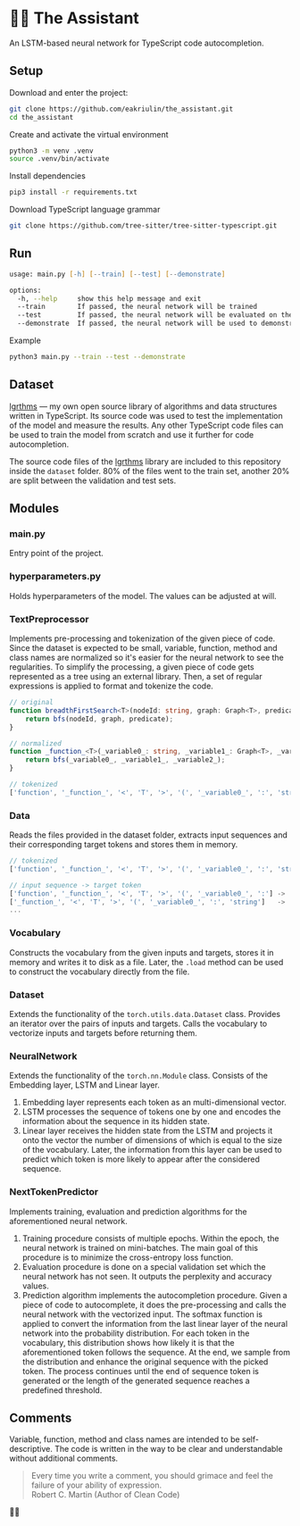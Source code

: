 # 🧑‍💻 The Assistant

An LSTM-based neural network for TypeScript code autocompletion.

## Setup

Download and enter the project:

```zsh
git clone https://github.com/eakriulin/the_assistant.git
cd the_assistant
```

Create and activate the virtual environment

```zsh
python3 -m venv .venv
source .venv/bin/activate
```

Install dependencies

```zsh
pip3 install -r requirements.txt
```

Download TypeScript language grammar

```zsh
git clone https://github.com/tree-sitter/tree-sitter-typescript.git
```

## Run

```zsh
usage: main.py [-h] [--train] [--test] [--demonstrate]

options:
  -h, --help     show this help message and exit
  --train        If passed, the neural network will be trained
  --test         If passed, the neural network will be evaluated on the test set
  --demonstrate  If passed, the neural network will be used to demonstrate some examples of code autocompletion
```

Example

```zsh
python3 main.py --train --test --demonstrate
```

## Dataset

[lgrthms](https://github.com/eakriulin/lgrthms) — my own open source library of algorithms and data structures written in TypeScript. Its source code was used to test the implementation of the model and measure the results. Any other TypeScript code files can be used to train the model from scratch and use it further for code autocompletion.

The source code files of the [lgrthms](https://github.com/eakriulin/lgrthms) library are included to this repository inside the `dataset` folder. 80% of the files went to the train set, another 20% are split between the validation and test sets.

## Modules

### main.py

Entry point of the project.

### hyperparameters.py

Holds hyperparameters of the model. The values can be adjusted at will.

### TextPreprocessor

Implements pre-processing and tokenization of the given piece of code. Since the dataset is expected to be small, variable, function, method and class names are normalized so it's easier for the neural network to see the regularities. To simplify the processing, a given piece of code gets represented as a tree using an external library. Then, a set of regular expressions is applied to format and tokenize the code.

```ts
// original
function breadthFirstSearch<T>(nodeId: string, graph: Graph<T>, predicate: (value: T) => unknown): string | undefined {
    return bfs(nodeId, graph, predicate);
}

// normalized
function _function_<T>(_variable0_: string, _variable1_: Graph<T>, _variable2_: (_variable3_: T) => unknown): string | undefined {
    return bfs(_variable0_, _variable1_, _variable2_);
}

// tokenized
['function', '_function_', '<', 'T', '>', '(', '_variable0_', ':', 'string', ',', '_variable1_', ':', 'Graph', ...]
```

### Data

Reads the files provided in the dataset folder, extracts input sequences and their corresponding target tokens and stores them in memory.

```ts
// tokenized
['function', '_function_', '<', 'T', '>', '(', '_variable0_', ':', 'string', ',', '_variable1_', ':', 'Graph', ...]

// input sequence -> target token
['function', '_function_', '<', 'T', '>', '(', '_variable0_', ':'] -> 'string'
['_function_', '<', 'T', '>', '(', '_variable0_', ':', 'string']   -> ','
...
```

### Vocabulary

Constructs the vocabulary from the given inputs and targets, stores it in memory and writes it to disk as a file. Later, the `.load` method can be used to construct the vocabulary directly from the file.

### Dataset

Extends the functionality of the `torch.utils.data.Dataset` class. Provides an iterator over the pairs of inputs and targets. Calls the vocabulary to vectorize inputs and targets before returning them.

### NeuralNetwork

Extends the functionality of the `torch.nn.Module` class. Consists of the Embedding layer, LSTM and Linear layer.

1. Embedding layer represents each token as an multi-dimensional vector.
2. LSTM processes the sequence of tokens one by one and encodes the information about the sequence in its hidden state.
3. Linear layer receives the hidden state from the LSTM and projects it onto the vector the number of dimensions of which is equal to the size of the vocabulary. Later, the information from this layer can be used to predict which token is more likely to appear after the considered sequence.

### NextTokenPredictor

Implements training, evaluation and prediction algorithms for the aforementioned neural network.

1. Training procedure consists of multiple epochs. Within the epoch, the neural network is trained on mini-batches. The main goal of this procedure is to minimize the cross-entropy loss function.
2. Evaluation procedure is done on a special validation set which the neural network has not seen. It outputs the perplexity and accuracy values.
3. Prediction algorithm implements the autocompletion procedure. Given a piece of code to autocomplete, it does the pre-processing and calls the neural network with the vectorized input. The softmax function is applied to convert the information from the last linear layer of the neural network into the probability distribution. For each token in the vocabulary, this distribution shows how likely it is that the aforementioned token follows the sequence. At the end, we sample from the distribution and enhance the original sequence with the picked token. The process continues until the end of sequence token is generated or the length of the generated sequence reaches a predefined threshold.

## Comments

Variable, function, method and class names are intended to be self-descriptive. The code is written in the way to be clear and understandable without additional comments.

> Every time you write a comment, you should grimace and feel the failure of your ability of expression.  
> Robert C. Martin (Author of Clean Code)

🧑‍💻
